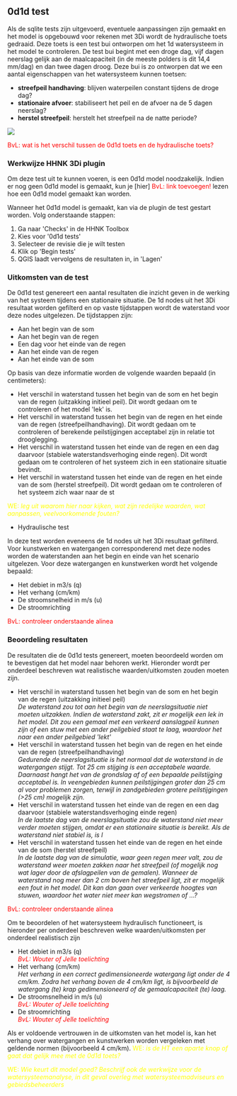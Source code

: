 ## 0d1d test
Als de sqlite tests zijn uitgevoerd, eventuele aanpassingen zijn gemaakt en het model is opgebouwd voor rekenen met 3Di wordt de hydraulische toets gedraaid. Deze toets is een test bui ontworpen om het 1d watersysteem in het model te controleren. De test bui begint met een droge dag, vijf dagen neerslag gelijk aan de maalcapaciteit (in de meeste polders is dit 14,4 mm/dag) en dan twee dagen droog. Deze bui is zo ontworpen dat we een aantal eigenschappen van het watersysteem kunnen toetsen:

- **streefpeil handhaving**: blijven waterpeilen constant tijdens de droge dag?
- **stationaire afvoer**: stabiliseert het peil en de afvoer na de 5 dagen neerslag?
- **herstel streefpeil**: herstelt het streefpeil na de natte periode?

![](../images/documentation/hydraulische_toets_bui.png)

<span style="color:red"> BvL: wat is het verschil tussen de 0d1d toets en de hydraulische toets?</span> 

### **Werkwijze HHNK 3Di plugin**
Om deze test uit te kunnen voeren, is een 0d1d model noodzakelijk. Indien er nog geen 0d1d model is gemaakt, kun je [hier]   <span style="color:red"> BvL: link toevoegen!</span>  lezen hoe een 0d1d model gemaakt kan worden. 

Wanneer het 0d1d model is gemaakt, kan via de plugin de test gestart worden. Volg onderstaande stappen:

1. Ga naar 'Checks' in de HHNK Toolbox
2. Kies voor '0d1d tests'
3. Selecteer de revisie die je wilt testen
4. Klik op 'Begin tests'
5. QGIS laadt vervolgens de resultaten in, in 'Lagen'

### **Uitkomsten van de test**
De 0d1d test genereert een aantal resultaten die inzicht geven in de werking van het systeem tijdens een stationaire situatie. De 1d nodes uit het 3Di resultaat worden gefilterd en op vaste tijdstappen wordt de waterstand voor deze nodes uitgelezen. De tijdstappen zijn:
* Aan het begin van de som
* Aan het begin van de regen
* Een dag voor het einde van de regen
* Aan het einde van de regen
* Aan het einde van de som

Op basis van deze informatie worden de volgende waarden bepaald (in centimeters):
* Het verschil in waterstand tussen het begin van de som en het begin van de regen (uitzakking initieel peil). Dit wordt gedaan om te controleren of het model 'lek' is.
* Het verschil in waterstand tussen het begin van de regen en het einde van de regen (streefpeilhandhaving). Dit wordt gedaan om te controleren of berekende peilstijgingen acceptabel zijn in relatie tot drooglegging.
* Het verschil in waterstand tussen het einde van de regen en een dag daarvoor (stabiele waterstandsverhoging einde regen). Dit wordt gedaan om te controleren of het systeem zich in een stationaire situatie bevindt.
* Het verschil in waterstand tussen het einde van de regen en het einde van de som (herstel streefpeil). Dit wordt gedaan om te controleren of het systeem zich waar naar de st

<span style="color:yellow"> WE: *leg uit waarom hier naar kijken, wat zijn redelijke waarden, wat aanpassen, veelvoorkomende fouten?*</span>   
  
* Hydraulische test

In deze test worden eveneens de 1d nodes uit het 3Di resultaat gefilterd. Voor kunstwerken en watergangen corresponderend met deze nodes worden de waterstanden aan het begin en einde van het scenario uitgelezen. Voor deze watergangen en kunstwerken wordt het volgende bepaald:
  
* Het debiet in m3/s (q)
* Het verhang (cm/km)
* De stroomsnelheid in m/s (u)
* De stroomrichting

 <span style="color:red"> BvL: controleer onderstaande alinea</span>  

### **Beoordeling resultaten**
De resultaten die de 0d1d tests genereert, moeten beoordeeld worden om te bevestigen dat het model naar behoren werkt. Hieronder wordt per onderdeel beschreven wat realistische waarden/uitkomsten zouden moeten zijn. 

* Het verschil in waterstand tussen het begin van de som en het begin van de regen (uitzakking initieel peil)<br>
*De waterstand zou tot aan het begin van de neerslagsituatie niet moeten uitzakken. Indien de waterstand zakt, zit er mogelijk een lek in het model. Dit zou een gemaal met een verkeerd aanslagpeil kunnen zijn of een stuw met een ander peilgebied staat te laag, waardoor het naar een ander peilgebied 'lekt'*  
* Het verschil in waterstand tussen het begin van de regen en het einde van de regen (streefpeilhandhaving)<br>
*Gedurende de neerslagsituatie is het normaal dat de waterstand in de watergangen stijgt. Tot 25 cm stijging is een acceptabele waarde. Daarnaast hangt het van de grondslag af of een bepaalde peilstijging acceptabel is. In veengebieden kunnen peilstijgingen groter dan 25 cm al voor problemen zorgen, terwijl in zandgebieden grotere peilstijgingen (>25 cm) mogelijk zijn.*
* Het verschil in waterstand tussen het einde van de regen en een dag daarvoor (stabiele waterstandsverhoging einde regen)<br>
*In de laatste dag van de neerslagsituatie zou de waterstand niet meer verder moeten stijgen, omdat er een stationaire situatie is bereikt. Als de waterstand niet stabiel is, is  l*
* Het verschil in waterstand tussen het einde van de regen en het einde van de som (herstel streefpeil)<br>
*In de laatste dag van de simulatie, waar geen regen meer valt, zou de waterstand weer moeten zakken naar het streefpeil (of mogelijk nog wat lager door de afslagpeilen van de gemalen). Wanneer de waterstand nog meer dan 2 cm boven het streefpeil ligt, zit er mogelijk een fout in het model. Dit kan dan gaan over verkeerde hoogtes van stuwen, waardoor het water niet meer kan wegstromen of ...?*

<span style="color:red"> BvL: controleer onderstaande alinea</span> 

Om te beoordelen of het watersysteem hydraulisch functioneert, is hieronder per onderdeel beschreven welke waarden/uitkomsten per onderdeel realistisch zijn
* Het debiet in m3/s (q)<br>
*<span style="color:red"> BvL: Wouter of Jelle toelichting </span>*
* Het verhang (cm/km)<br>
*Het verhang in een correct gedimensioneerde watergang ligt onder de 4 cm/km. Zodra het verhang boven de 4 cm/km ligt, is bijvoorbeeld de watergang (te) krap gedimensioneerd of de gemaalcapaciteit (te) laag.*
* De stroomsnelheid in m/s (u)<br>
*<span style="color:red"> BvL: Wouter of Jelle toelichting </span>*
* De stroomrichting<br>
*<span style="color:red"> BvL: Wouter of Jelle toelichting </span>*

Als er voldoende vertrouwen in de uitkomsten van het model is, kan het verhang over watergangen en kunstwerken worden vergeleken met geldende normen (bijvoorbeeld 4 cm/km).
<span style="color:yellow"> WE: *is de HT een aparte knop of gaat dat gelijk mee met de 0d1d toets?*</span> 

<span style="color:yellow"> WE: *Wie keurt dit model goed? Beschrijf ook de werkwijze voor de watersysteemanalyse, in dit geval overleg met watersysteemadviseurs en gebiedsbeheerders*</span> 
